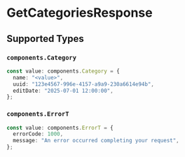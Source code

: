 # GetCategoriesResponse


## Supported Types

### `components.Category`

```typescript
const value: components.Category = {
  name: "<value>",
  uuid: "123e4567-996e-4157-a9a9-230a6614e94b",
  editDate: "2025-07-01 12:00:00",
};
```

### `components.ErrorT`

```typescript
const value: components.ErrorT = {
  errorCode: 1000,
  message: "An error occurred completing your request",
};
```

